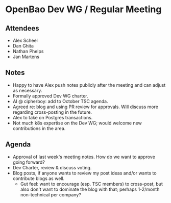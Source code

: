 # OpenBao Dev WG / Regular Meeting

## Attendees

 - Alex Scheel
 - Dan Ghita
 - Nathan Phelps
 - Jan Martens

## Notes

 - Happy to have Alex push notes publicly after the meeting and can adjust as necessary.
 - Formally approved Dev WG charter.
 - AI @ cipherboy: add to October TSC agenda.
 - Agreed re: blog and using PR review for approvals. Will discuss more regarding cross-posting in the future.
 - Alex to take on Postgres transactions.
 - Not much k8s expertise on the Dev WG; would welcome new contributions in the area.

## Agenda

 - Approval of last week's meeting notes. How do we want to approve going forward?
 - Dev Charter, review & discuss voting.
 - Blog posts, if anyone wants to review my post ideas and/or wants to contribute blogs as well.
    - Gut feel: want to encourage (esp. TSC members) to cross-post, but also don't want to dominate the blog with that; perhaps 1-2/month non-technical per company?
